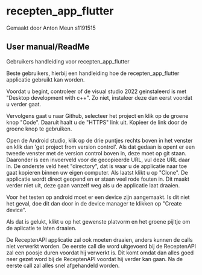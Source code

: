 # recepten_app_flutter
Gemaakt door Anton Meun s1191515

## User manual/ReadMe
Gebruikers handleiding voor recepten_app_flutter

Beste gebruikers, hierbij een handleiding hoe de recepten_app_flutter applicatie gebruikt kan worden.

Voordat u begint, controleer of de visual studio 2022 geinstaleerd is met "Desktop development with c++". Zo niet, instaleer deze dan eerst voordat u verder gaat.

Vervolgens gaat u naar Github, selecteer het project en klik op de groene knop "Code".
Daaruit haalt u de "HTTPS" link uit. Kopieer de link door de groene knop te gebruiken.

Open de Android studio,  klik op de drie puntjes rechts boven in het venster en klik dan 'get project from version control'.
Als dat gedaan is opent er een tweede venster met de version control boven in, deze moet op git staan.
Daaronder is een invoerveld voor de gecopieerde URL, vul deze URL daar in.
De onderste veld heet "directory", dat is waar u de applicatie naar toe gaat kopieren binnen uw eigen computer.
Als laatst klikt u op "Clone".
De applicatie wordt direct geopend en er staan veel rode fouten in. Dit maakt verder niet uit, deze gaan vanzelf weg als u de applicatie laat draaien.

Voor het testen op android moet er een device zijn aangemaakt. Is dit niet het geval, doe dit dan door in de device manager te klikken op "Create device".

Als dat is gelukt, klikt u op het gewenste platvorm en het groene pijltje om de aplicatie te laten draaien.

De ReceptenAPI applicatie zal ook moeten draaien, anders kunnen de calls niet verwerkt worden.
De eerste call die word uitgevoerd bij de ReceptenAPI zal een poosje duren voordat hij verwerkt is. 
Dit komt omdat dan alles goed neer gezet word bij de ReceptenAPI voordat hij verder kan gaan. 
Na de eerste call zal alles snel afgehandeld worden.
